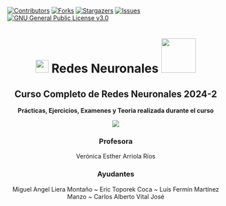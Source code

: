 [![Contributors][contributors-shield]][contributors-url]
[![Forks][forks-shield]][forks-url]
[![Stargazers][stars-shield]][stars-url]
[![Issues][issues-shield]][issues-url]
[![GNU General Public License v3.0][license-shield]][license-url]

<div align="center">

#   <img src="https://media.tenor.com/tQWHVyjFdk4AAAAi/network-network-sellcom.gif" width="30"> **Redes Neuronales** <img src="https://media.tenor.com/uF97BIo6HC4AAAAi/zero-mega-man.gif" width="80">

**Curso Completo de Redes Neuronales 2024-2** 
-------------------------------------------

</div>

<div align="center">

**Prácticas, Ejercicios, Examenes y Teoria realizada durante el curso**

[![](https://miro.medium.com/v2/resize:fit:1400/1*d7QeSREErtMuJQ0bcptMXQ.gif)](https://www.youtube.com/watch?v=EzCKrwOme2U)

### **Profesora**
Verónica Esther Arriola Ríos	

### **Ayudantes**

Miguel Angel Liera Montaño  ~ Eric Toporek Coca ~ Luis Fermín Martínez Manzo ~ Carlos Alberto Vital José
  
</div>  


[contributors-shield]: https://img.shields.io/github/contributors/CarlosCastanon2099/Redes-Neuronales.svg?style=for-the-badge
[contributors-url]: https://github.com/CarlosCastanon2099/Redes-Neuronales/graphs/contributors
[forks-shield]: https://img.shields.io/github/forks/CarlosCastanon2099/Redes-Neuronales.svg?style=for-the-badge
[forks-url]: https://github.com/CarlosCastanon2099/Redes-Neuronales/network/members
[stars-shield]: https://img.shields.io/github/stars/CarlosCastanon2099/Redes-Neuronales.svg?style=for-the-badge
[stars-url]: https://github.com/CarlosCastanon2099/Redes-Neuronales/stargazers
[issues-shield]: https://img.shields.io/github/issues/CarlosCastanon2099/Redes-Neuronales.svg?style=for-the-badge
[issues-url]: https://github.com/CarlosCastanon2099/Redes-Neuronales/issues
[license-shield]: https://img.shields.io/github/license/CarlosCastanon2099/Redes-Neuronales.svg?style=for-the-badge
[license-url]: https://github.com/CarlosCastanon2099/Redes-Neuronales/blob/master/LICENSE.txt
[linkedin-shield]: https://img.shields.io/badge/-LinkedIn-black.svg?style=for-the-badge&logo=linkedin&colorB=555
[linkedin-url]: https://linkedin.com/in/linkedin_username
[product-screenshot]: images/screenshot.png
[Next.js]: https://img.shields.io/badge/next.js-000000?style=for-the-badge&logo=nextdotjs&logoColor=white
[Next-url]: https://nextjs.org/
[React.js]: https://img.shields.io/badge/React-20232A?style=for-the-badge&logo=react&logoColor=61DAFB
[React-url]: https://reactjs.org/
[Vue.js]: https://img.shields.io/badge/Vue.js-35495E?style=for-the-badge&logo=vuedotjs&logoColor=4FC08D
[Vue-url]: https://vuejs.org/
[Angular.io]: https://img.shields.io/badge/Angular-DD0031?style=for-the-badge&logo=angular&logoColor=white
[Angular-url]: https://angular.io/
[Svelte.dev]: https://img.shields.io/badge/Svelte-4A4A55?style=for-the-badge&logo=svelte&logoColor=FF3E00
[Svelte-url]: https://svelte.dev/
[Laravel.com]: https://img.shields.io/badge/Laravel-FF2D20?style=for-the-badge&logo=laravel&logoColor=white
[Laravel-url]: https://laravel.com
[Bootstrap.com]: https://img.shields.io/badge/Bootstrap-563D7C?style=for-the-badge&logo=bootstrap&logoColor=white
[Bootstrap-url]: https://getbootstrap.com
[JQuery.com]: https://img.shields.io/badge/jQuery-0769AD?style=for-the-badge&logo=jquery&logoColor=white
[JQuery-url]: https://jquery.com 
